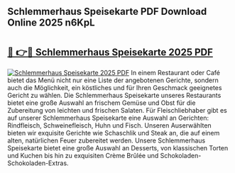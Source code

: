 ## Schlemmerhaus Speisekarte PDF Download Online 2025 n6KpL

# <h2><a href="http://gcd14ye.nevu.top/?p=Schlemmerhaus+Speisekarte">🔗 👉🔴 Schlemmerhaus Speisekarte 2025 PDF</a></h2>

[![Schlemmerhaus Speisekarte 2025 PDF](https://i.imgur.com/dBaPXMq.png)](http://gcd14ye.nevu.top/?p=Schlemmerhaus+Speisekarte)
In einem Restaurant oder Café bietet das Menü nicht nur eine Liste der angebotenen Gerichte, sondern auch die Möglichkeit, ein köstliches und für Ihren Geschmack geeignetes Gericht zu wählen. Die Schlemmerhaus Speisekarte unseres Restaurants bietet eine große Auswahl an frischem Gemüse und Obst für die Zubereitung von leichten und frischen Salaten. Für Fleischliebhaber gibt es auf unserer Schlemmerhaus Speisekarte eine Auswahl an Gerichten: Rindfleisch, Schweinefleisch, Huhn und Fisch. Unseren Auserwählten bieten wir exquisite Gerichte wie Schaschlik und Steak an, die auf einem alten, natürlichen Feuer zubereitet werden. Unsere Schlemmerhaus Speisekarte bietet eine große Auswahl an Desserts, von klassischen Torten und Kuchen bis hin zu exquisiten Crème Brûlée und Schokoladen-Schokoladen-Extras.
